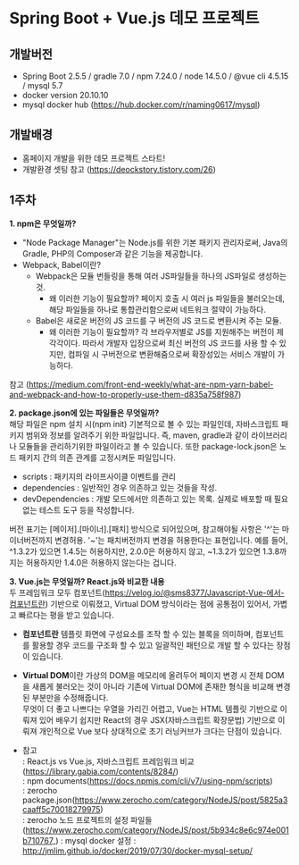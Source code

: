 # Spring Boot + Vue.js 데모 프로젝트

## 개발버전
- Spring Boot 2.5.5 / gradle 7.0 / npm 7.24.0 / node 14.5.0 / @vue cli 4.5.15 / mysql 5.7
- docker version 20.10.10 
- mysql docker hub (https://hub.docker.com/r/naming0617/mysql)

## 개발배경
- 홈페이지 개발을 위한 데모 프로젝트 스타트!  
- 개발환경 셋팅 참고 (https://deockstory.tistory.com/26)  

## 1주차
**1. npm은 무엇일까?**  
- "Node Package Manager"는 Node.js를 위한 기본 패키지 관리자로써, Java의 Gradle, PHP의 Composer과 같은 기능을 제공합니다.
- Webpack, Babel이란?
    - Webpack은 모듈 번들링을 통해 여러 JS파일들을 하나의 JS파일로 생성하는 것.
        - 왜 이러한 기능이 필요할까? 페이지 호출 시 여러 js 파일들을 불러오는데, 해당 파일들을 하나로 통합관리함으로써 네트워크 절약이 가능하다.
    - Babel은 새로운 버전의 JS 코드를 구 버전의 JS 코드로 변환시켜 주는 모듈.
        - 왜 이러한 기능이 필요할까? 각 브라우저별로 JS를 지원해주는 버전이 제각각이다. 따라서 개발자 입장으로써 최신 버전의 JS 코드를 사용 할 수 있지만, 컴파일 시 구버전으로 변환해줌으로써 확장성있는 서비스 개발이 가능하다.  

참고 (https://medium.com/front-end-weekly/what-are-npm-yarn-babel-and-webpack-and-how-to-properly-use-them-d835a758f987)  
  
**2. package.json에 있는 파일들은 무엇일까?**  
해당 파일은 npm 설치 시(npm init) 기본적으로 볼 수 있는 파일인데, 자바스크립트 패키지 범위와 정보를 알려주기 위한 파일입니다. 즉, maven, gradle과 같이 라이브러리나 모듈들을 관리하기위한 파일이라고 볼 수 있습니다. 또한 package-lock.json은 노드 패키지 간의 의존 관계를 고정시켜둔 파일입니다.
- scripts : 패키지의 라이프사이클 이벤트를 관리  
- dependencies : 일반적인 경우 의존하고 있는 것들을 작성.  
- devDependencies : 개발 모드에서만 의존하고 있는 목록. 실제로 배포할 때 필요없는 테스트 도구 등을 작성합니다.  

버전 표기는 [메이저].[마이너].[패치] 방식으로 되어있으며, 참고해야될 사항은 '^'는 마이너버전까지 변경허용. '~'는 패치버전까지 변경을 허용한다는 표현입니다. 예를 들어, ^1.3.2가 있으면 1.4.5는 허용하지만, 2.0.0은 허용하지 않고, ~1.3.2가 있으면 1.3.8까지는 허용하지만 1.4.0은 허용하지 않는다는 겁니다.  
  
**3. Vue.js는 무엇일까? React.js와 비교한 내용**  
 두 프레임워크 모두 컴포넌트(https://velog.io/@sms8377/Javascript-Vue-에서-컴포넌트란) 기반으로 이뤄졌고, Virtual DOM 방식이라는 점에 공통점이 있어서, 가볍고 빠르다는 평을 받고 있습니다.  
 - **컴포넌트란** 템플릿 화면에 구성요소를 조작 할 수 있는 블록을 의미하며, 컴포넌트를 활용할 경우 코드를 구조화 할 수 있고 일괄적인 패턴으로 개발 할 수 있다는 장점이 있습니다.  
 - **Virtual DOM**이란 가상의 DOM을 메모리에 올려두어 페이지 변경 시 전체 DOM을 새롭게 불러오는 것이 아니라 기존에 Virtual DOM에 존재한 형식을 비교해 변경된 부분만을 수정해줍니다.  
 무엇이 더 좋고 나쁘다는 우열을 가리긴 어렵고, Vue는 HTML 템플릿 기반으로 이뤄져 있어 배우기 쉽지만 React의 경우 JSX(자바스크립트 확장문법) 기반으로 이뤄져 개인적으로 Vue 보다 상대적으로 초기 러닝커브가 크다는 단점이 있습니다.  
 
- 참고  
 : React.js vs Vue.js, 자바스크립트 프레임워크 비교(https://library.gabia.com/contents/8284/)  
 : npm documents(https://docs.npmjs.com/cli/v7/using-npm/scripts)  
 : zerocho package.json(https://www.zerocho.com/category/NodeJS/post/5825a3caaff5c70018279975)  
 : zerocho 노드 프로젝트의 설정 파일들 (https://www.zerocho.com/category/NodeJS/post/5b934c8e6c974e001b710767_)
 : mysql docker 설정 : http://jmlim.github.io/docker/2019/07/30/docker-mysql-setup/